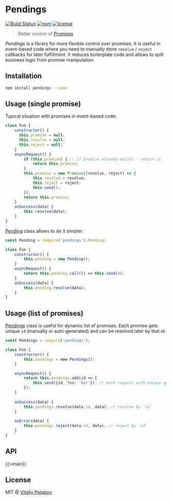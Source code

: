 # Pendings

[![Build Status](https://travis-ci.org/vitalets/pendings.svg?branch=master)](https://travis-ci.org/vitalets/pendings)
[![npm](https://img.shields.io/npm/v/pendings.svg)](https://www.npmjs.com/package/pendings)
[![license](https://img.shields.io/npm/l/pendings.svg)](https://www.npmjs.com/package/pendings)

> Better control of [Promises](https://developer.mozilla.org/en/docs/Web/JavaScript/Reference/Global_Objects/Promise)

*Pendings* is a library for more flexible control over promises. It is useful in event-based code
where you need to manually store `resolve` / `reject` callbacks for later fulfillment.
It reduces boilerplate code and allows to split business logic from promise manipulation.

## Installation
```bash
npm install pendings --save
```

## Usage (single promise)
Typical situation with promises in event-based code:
```js
class Foo {
    constructor() {
      this.promise = null;
      this.resolve = null;
      this.reject = null;
    }
    asyncRequest() {
        if (this.promise) { // if promise already exists - return it
            return this.promise;
        }
        this.promise = new Promise((resolve, reject) => {
            this.resolve = resolve;
            this.reject = reject;
            this.send();
        });
        return this.promise;
    }
    onSuccess(data) {
        this.resolve(data);
    }
}    
```    
[Pending](#Pending) class allows to do it simpler:   
```js
const Pending = require('pendings').Pending;

class Foo {
    constructor() {
        this.pending = new Pending();
    }
    asyncRequest() { 
        return this.pending.call(() => this.send());
    }
    onSuccess(data) {
        this.pending.resolve(data);
    }
}
```
## Usage (list of promises)
[Pendings](#Pendings) class is useful for dynamic list of promises. 
Each promise gets unique `id` (manually or auto-generated) and can be resolved later by that id.
```js
const Pendings = require('pendings');

class Foo {
    constructor() {
        this.pendings = new Pendings();
    }    

    asyncRequest() { 
        return this.pendings.add(id => {
            this.send({id, foo: 'bar'}); // mark request with unique generated `id`
        });
    }
    
    onSuccess(data) {
        this.pendings.resolve(data.id, data); // resolve by `id`
    }
    
    onError(data) {
        this.pendings.reject(data.id, data); // reject by `id`
    }
}
```

## API

{{>main}}

## License
MIT @ [Vitaliy Potapov](https://github.com/vitalets)
